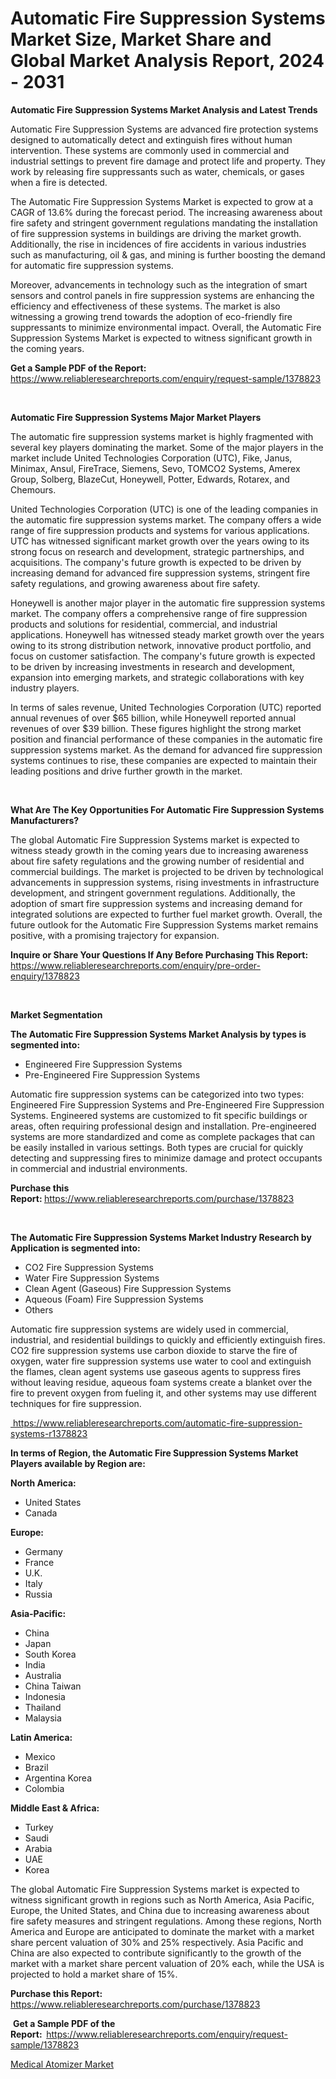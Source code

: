 <p><h1>Automatic Fire Suppression Systems Market Size, Market Share and Global Market Analysis Report, 2024 - 2031</h1></p><p><strong>Automatic Fire Suppression Systems Market Analysis and Latest Trends</strong></p>
<p><p>Automatic Fire Suppression Systems are advanced fire protection systems designed to automatically detect and extinguish fires without human intervention. These systems are commonly used in commercial and industrial settings to prevent fire damage and protect life and property. They work by releasing fire suppressants such as water, chemicals, or gases when a fire is detected.</p><p>The Automatic Fire Suppression Systems Market is expected to grow at a CAGR of 13.6% during the forecast period. The increasing awareness about fire safety and stringent government regulations mandating the installation of fire suppression systems in buildings are driving the market growth. Additionally, the rise in incidences of fire accidents in various industries such as manufacturing, oil & gas, and mining is further boosting the demand for automatic fire suppression systems. </p><p>Moreover, advancements in technology such as the integration of smart sensors and control panels in fire suppression systems are enhancing the efficiency and effectiveness of these systems. The market is also witnessing a growing trend towards the adoption of eco-friendly fire suppressants to minimize environmental impact. Overall, the Automatic Fire Suppression Systems Market is expected to witness significant growth in the coming years.</p></p>
<p><strong>Get a Sample PDF of the Report:&nbsp;</strong> <a href="https://www.reliableresearchreports.com/enquiry/request-sample/1378823">https://www.reliableresearchreports.com/enquiry/request-sample/1378823</a></p>
<p>&nbsp;</p>
<p><strong>Automatic Fire Suppression Systems Major Market Players</strong></p>
<p><p>The automatic fire suppression systems market is highly fragmented with several key players dominating the market. Some of the major players in the market include United Technologies Corporation (UTC), Fike, Janus, Minimax, Ansul, FireTrace, Siemens, Sevo, TOMCO2 Systems, Amerex Group, Solberg, BlazeCut, Honeywell, Potter, Edwards, Rotarex, and Chemours.</p><p>United Technologies Corporation (UTC) is one of the leading companies in the automatic fire suppression systems market. The company offers a wide range of fire suppression products and systems for various applications. UTC has witnessed significant market growth over the years owing to its strong focus on research and development, strategic partnerships, and acquisitions. The company's future growth is expected to be driven by increasing demand for advanced fire suppression systems, stringent fire safety regulations, and growing awareness about fire safety.</p><p>Honeywell is another major player in the automatic fire suppression systems market. The company offers a comprehensive range of fire suppression products and solutions for residential, commercial, and industrial applications. Honeywell has witnessed steady market growth over the years owing to its strong distribution network, innovative product portfolio, and focus on customer satisfaction. The company's future growth is expected to be driven by increasing investments in research and development, expansion into emerging markets, and strategic collaborations with key industry players.</p><p>In terms of sales revenue, United Technologies Corporation (UTC) reported annual revenues of over $65 billion, while Honeywell reported annual revenues of over $39 billion. These figures highlight the strong market position and financial performance of these companies in the automatic fire suppression systems market. As the demand for advanced fire suppression systems continues to rise, these companies are expected to maintain their leading positions and drive further growth in the market.</p></p>
<p>&nbsp;</p>
<p><strong>What Are The Key Opportunities For Automatic Fire Suppression Systems Manufacturers?</strong></p>
<p><p>The global Automatic Fire Suppression Systems market is expected to witness steady growth in the coming years due to increasing awareness about fire safety regulations and the growing number of residential and commercial buildings. The market is projected to be driven by technological advancements in suppression systems, rising investments in infrastructure development, and stringent government regulations. Additionally, the adoption of smart fire suppression systems and increasing demand for integrated solutions are expected to further fuel market growth. Overall, the future outlook for the Automatic Fire Suppression Systems market remains positive, with a promising trajectory for expansion.</p></p>
<p><strong>Inquire or Share Your Questions If Any Before Purchasing This Report:</strong> <a href="https://www.reliableresearchreports.com/enquiry/pre-order-enquiry/1378823">https://www.reliableresearchreports.com/enquiry/pre-order-enquiry/1378823</a></p>
<p>&nbsp;</p>
<p><strong>Market Segmentation</strong></p>
<p><strong>The Automatic Fire Suppression Systems Market Analysis by types is segmented into:</strong></p>
<p><ul><li>Engineered Fire Suppression Systems</li><li>Pre-Engineered Fire Suppression Systems</li></ul></p>
<p><p>Automatic fire suppression systems can be categorized into two types: Engineered Fire Suppression Systems and Pre-Engineered Fire Suppression Systems. Engineered systems are customized to fit specific buildings or areas, often requiring professional design and installation. Pre-engineered systems are more standardized and come as complete packages that can be easily installed in various settings. Both types are crucial for quickly detecting and suppressing fires to minimize damage and protect occupants in commercial and industrial environments.</p></p>
<p><strong>Purchase this Report:&nbsp;</strong><a href="https://www.reliableresearchreports.com/purchase/1378823">https://www.reliableresearchreports.com/purchase/1378823</a></p>
<p>&nbsp;</p>
<p><strong>The Automatic Fire Suppression Systems Market Industry Research by Application is segmented into:</strong></p>
<p><ul><li>CO2 Fire Suppression Systems</li><li>Water Fire Suppression Systems</li><li>Clean Agent (Gaseous) Fire Suppression Systems</li><li>Aqueous (Foam) Fire Suppression Systems</li><li>Others</li></ul></p>
<p><p>Automatic fire suppression systems are widely used in commercial, industrial, and residential buildings to quickly and efficiently extinguish fires. CO2 fire suppression systems use carbon dioxide to starve the fire of oxygen, water fire suppression systems use water to cool and extinguish the flames, clean agent systems use gaseous agents to suppress fires without leaving residue, aqueous foam systems create a blanket over the fire to prevent oxygen from fueling it, and other systems may use different techniques for fire suppression.</p></p>
<p><a href="https://www.reliableresearchreports.com/automatic-fire-suppression-systems-r1378823">&nbsp;https://www.reliableresearchreports.com/automatic-fire-suppression-systems-r1378823</a></p>
<p><strong>In terms of Region, the Automatic Fire Suppression Systems Market Players available by Region are:</strong></p>
<p>
    <p> <strong> North America: </strong>
        <ul>
            <li>United States</li>
            <li>Canada</li>
        </ul>
        </p> 
    <p> <strong> Europe: </strong>
        <ul>
            <li>Germany</li>
            <li>France</li>
            <li>U.K.</li>
            <li>Italy</li>
            <li>Russia</li>
        </ul>
        </p> 
    <p> <strong> Asia-Pacific: </strong>
        <ul>
            <li>China</li>
            <li>Japan</li>
            <li>South Korea</li>
            <li>India</li>
            <li>Australia</li>
            <li>China Taiwan</li>
            <li>Indonesia</li>
            <li>Thailand</li>
            <li>Malaysia</li>
        </ul>
        </p> 
    <p> <strong> Latin America: </strong>
        <ul>
            <li>Mexico</li>
            <li>Brazil</li>
            <li>Argentina Korea</li>
            <li>Colombia</li>
        </ul>
        </p> 
    <p> <strong> Middle East & Africa: </strong>
        <ul>
            <li>Turkey</li>
            <li>Saudi</li>
            <li>Arabia</li>
            <li>UAE</li>
            <li>Korea</li>
        </ul>
    </p>
    </p>
<p><p>The global Automatic Fire Suppression Systems market is expected to witness significant growth in regions such as North America, Asia Pacific, Europe, the United States, and China due to increasing awareness about fire safety measures and stringent regulations. Among these regions, North America and Europe are anticipated to dominate the market with a market share percent valuation of 30% and 25% respectively. Asia Pacific and China are also expected to contribute significantly to the growth of the market with a market share percent valuation of 20% each, while the USA is projected to hold a market share of 15%.</p></p>
<p><strong>Purchase this Report: </strong><a href="https://www.reliableresearchreports.com/purchase/1378823">https://www.reliableresearchreports.com/purchase/1378823</a></p>
<p>&nbsp;<strong>Get a Sample PDF of the Report:&nbsp;&nbsp;</strong><a href="https://www.reliableresearchreports.com/enquiry/request-sample/1378823">https://www.reliableresearchreports.com/enquiry/request-sample/1378823</a></p>
<p><strong></strong></p>
<p><p><a href="https://view.publitas.com/reportprime-1/medical-atomizer-market-the-key-to-successful-business-strategy-forecast-till-2031/">Medical Atomizer Market</a></p></p>